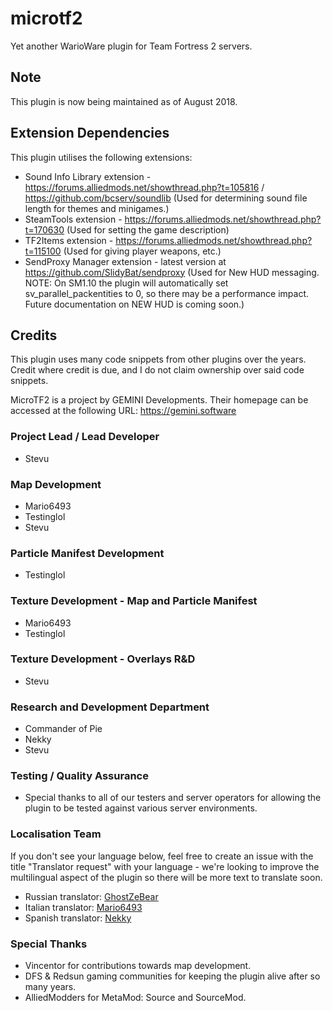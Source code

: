 # microtf2
Yet another WarioWare plugin for Team Fortress 2 servers.

## Note
This plugin is now being maintained as of August 2018. 

## Extension Dependencies
This plugin utilises the following extensions:
- Sound Info Library extension - https://forums.alliedmods.net/showthread.php?t=105816 / https://github.com/bcserv/soundlib (Used for determining sound file length for themes and minigames.)
- SteamTools extension - https://forums.alliedmods.net/showthread.php?t=170630 (Used for setting the game description)
- TF2Items extension - https://forums.alliedmods.net/showthread.php?t=115100 (Used for giving player weapons, etc.)
- SendProxy Manager extension - latest version at https://github.com/SlidyBat/sendproxy (Used for New HUD messaging. NOTE: On SM1.10 the plugin will automatically set sv_parallel_packentities to 0, so there may be a performance impact. Future documentation on NEW HUD is coming soon.)

## Credits
This plugin uses many code snippets from other plugins over the years. Credit where credit is due, and I do not claim ownership over said code snippets.

MicroTF2 is a project by GEMINI Developments. Their homepage can be accessed at the following URL: https://gemini.software

### Project Lead / Lead Developer
- Stevu

### Map Development
- Mario6493
- Testinglol
- Stevu 

### Particle Manifest Development
- Testinglol

### Texture Development - Map and Particle Manifest
- Mario6493 
- Testinglol

### Texture Development - Overlays R&D
- Stevu

### Research and Development Department
- Commander of Pie
- Nekky
- Stevu

### Testing / Quality Assurance
- Special thanks to all of our testers and server operators for allowing the plugin to be tested against various server environments.

### Localisation Team
If you don't see your language below, feel free to create an issue with the title "Translator request" with your language - we're looking to improve the multilingual aspect of the plugin so there will be more text to translate soon.

- Russian translator: [GhostZeBear](https://steamcommunity.com/profiles/76561198063684719/)
- Italian translator: [Mario6493](https://steamcommunity.com/profiles/76561198011478256/)
- Spanish translator: [Nekky](https://steamcommunity.com/profiles/76561198036098881/)

### Special Thanks
- Vincentor for contributions towards map development.
- DFS & Redsun gaming communities for keeping the plugin alive after so many years.
- AlliedModders for MetaMod: Source and SourceMod.
